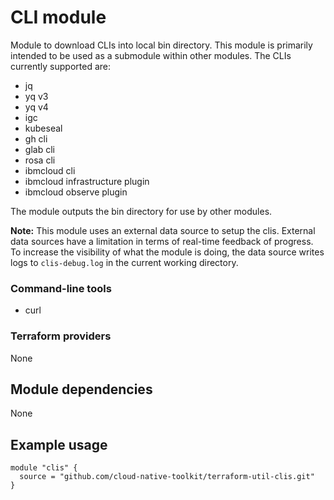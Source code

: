 # CLI module

Module to download CLIs into local bin directory. This module is primarily intended to be used as a submodule within other modules. The CLIs currently supported are:

- jq
- yq v3
- yq v4
- igc
- kubeseal
- gh cli
- glab cli
- rosa cli
- ibmcloud cli
- ibmcloud infrastructure plugin
- ibmcloud observe plugin

The module outputs the bin directory for use by other modules.

**Note:** This module uses an external data source to setup the clis. External data sources have a limitation in terms of real-time feedback of progress. To increase the visibility of what the module is doing, the data source writes logs to `clis-debug.log` in the current working directory.

### Command-line tools

- curl

### Terraform providers

None

## Module dependencies

None

## Example usage

```hcl-terraform
module "clis" {
  source = "github.com/cloud-native-toolkit/terraform-util-clis.git"
}
```

